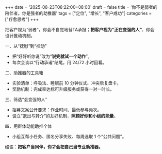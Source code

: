 +++
date = '2025-08-23T08:22:00+08:00'
draft = false
title = '你不是弱者的陪伴者，你是强者的助推器'
tags = ["定位", "增长", "客户成功"]
categories = ["疗愈思考"]
+++

把客户视为“弱者”，你会不自觉地替TA承担；**把客户视为“正在变强的人”**，你会设计推动机制。

一、从“抚慰”到“推动”
- 把“好好听你说”改为“**说完就试一个动作**”。
- 每次会谈以“行动承诺”结尾，用 24/72 小时回看。

二、助推器的工具箱
- 实验清单：呼吸法、睡眠前 10 分钟仪式、冲突后复盘卡。
- 奖励机制：完成率达标可升级服务或获得一对一时长。

三、筛选“会变强的人”
- 招募文案公开要求：作业时间、最低参与频次。
- 设立“退出与转介”的友好机制，**照顾好你和小组的能量**。

四、用群体动能助推个体
- 小组互帮小任务、匿名分享失败、每周选取 1 个“公共问题”。

结语：**把客户当同伴，你才会把自己当专业助推器。**